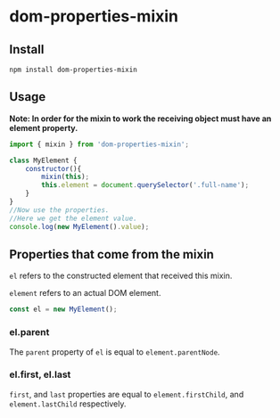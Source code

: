 dom-properties-mixin
==================

Install
-----

`npm install dom-properties-mixin`

Usage
----

**Note: In order for the mixin to work the receiving object must have an element property.**

```javascript
import { mixin } from 'dom-properties-mixin';

class MyElement {
    constructor(){
        mixin(this);
        this.element = document.querySelector('.full-name');
    }
}
//Now use the properties.
//Here we get the element value.
console.log(new MyElement().value);
```

Properties that come from the mixin
----------------------------------

`el` refers to the constructed element that received this mixin.

`element` refers to an actual DOM element.

```javascript
const el = new MyElement();
```

### el.parent

The `parent` property of `el` is equal to `element.parentNode`.

### el.first, el.last

`first`, and `last` properties are equal to `element.firstChild`, and `element.lastChild` respectively.

